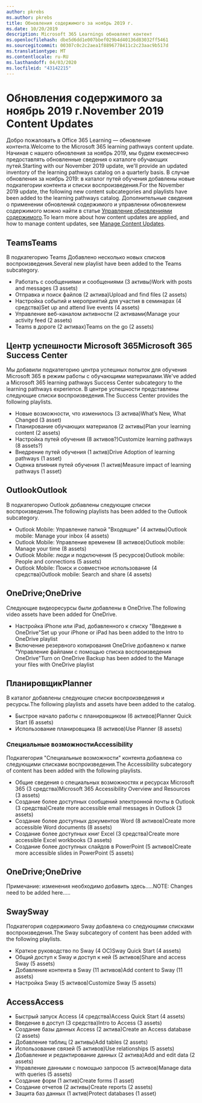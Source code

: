 ```yaml
---
author: pkrebs
ms.author: pkrebs
title: Обновления содержимого за ноябрь 2019 г.
ms.date: 10/20/2019
description: Microsoft 365 Learnings обновляет контент
ms.openlocfilehash: dbe5d6dd1e007bbef029b4d40136d83032ff5461
ms.sourcegitcommit: 00307c0c2c2aea1f8896778411c2c23aac9b517d
ms.translationtype: MT
ms.contentlocale: ru-RU
ms.lasthandoff: 04/03/2020
ms.locfileid: "43142215"
---
```

# <a name="november-2019-content-updates"></a><span data-ttu-id="c7a7b-103">Обновления содержимого за ноябрь 2019 г.</span><span class="sxs-lookup"><span data-stu-id="c7a7b-103">November 2019 Content Updates</span></span>
<span data-ttu-id="c7a7b-104">Добро пожаловать в Office 365 Learning — обновление контента.</span><span class="sxs-lookup"><span data-stu-id="c7a7b-104">Welcome to the Microsoft 365 learning pathways content update.</span></span> <span data-ttu-id="c7a7b-105">Начиная с нашего обновления за ноябрь 2019, мы будем ежемесячно предоставлять обновленные сведения о каталоге обучающих путей.</span><span class="sxs-lookup"><span data-stu-id="c7a7b-105">Starting with our November 2019 update, we'll provide an updated inventory of the learning pathways catalog on a quarterly basis.</span></span> <span data-ttu-id="c7a7b-106">В случае обновления за ноябрь 2019: в каталог путей обучения добавлены новые подкатегории контента и списки воспроизведения.</span><span class="sxs-lookup"><span data-stu-id="c7a7b-106">For the November 2019 update, the following new content subcategories and playlists have been added to the learning pathways catalog.</span></span> <span data-ttu-id="c7a7b-107">Дополнительные сведения о применении обновлений содержимого и управлении обновлением содержимого можно найти в статье [Управление обновлениями содержимого](custom_contentupdatesmanage.md).</span><span class="sxs-lookup"><span data-stu-id="c7a7b-107">To learn more about how content updates are applied, and how to manage content updates, see [Manage Content Updates](custom_contentupdatesmanage.md).</span></span>    

## <a name="teams"></a><span data-ttu-id="c7a7b-108">Teams</span><span class="sxs-lookup"><span data-stu-id="c7a7b-108">Teams</span></span>
<span data-ttu-id="c7a7b-109">В подкатегорию Teams Добавлено несколько новых списков воспроизведения.</span><span class="sxs-lookup"><span data-stu-id="c7a7b-109">Several new playlist have been added to the Teams subcategory.</span></span>
- <span data-ttu-id="c7a7b-110">Работать с сообщениями и сообщениями (3 активы)</span><span class="sxs-lookup"><span data-stu-id="c7a7b-110">Work with posts and messages (3 assets)</span></span>
- <span data-ttu-id="c7a7b-111">Отправка и поиск файлов (2 актива)</span><span class="sxs-lookup"><span data-stu-id="c7a7b-111">Upload and find files (2 assets)</span></span>
- <span data-ttu-id="c7a7b-112">Настройка событий и мероприятий для участия в семинарах (4 средства)</span><span class="sxs-lookup"><span data-stu-id="c7a7b-112">Set up and attend live events (4 assets)</span></span>
- <span data-ttu-id="c7a7b-113">Управление веб-каналом активности (2 активами)</span><span class="sxs-lookup"><span data-stu-id="c7a7b-113">Manage your activity feed (2 assets)</span></span>
- <span data-ttu-id="c7a7b-114">Teams в дороге (2 активах)</span><span class="sxs-lookup"><span data-stu-id="c7a7b-114">Teams on the go (2 assets)</span></span>

## <a name="microsoft-365-success-center"></a><span data-ttu-id="c7a7b-115">Центр успешности Microsoft 365</span><span class="sxs-lookup"><span data-stu-id="c7a7b-115">Microsoft 365 Success Center</span></span>
<span data-ttu-id="c7a7b-116">Мы добавили подкатегорию центра успешных попыток для обучения Microsoft 365 в режим работы с обучающими материалами.</span><span class="sxs-lookup"><span data-stu-id="c7a7b-116">We've added a Microsoft 365 learning pathways Success Center subcategory to the learning pathways experience.</span></span> <span data-ttu-id="c7a7b-117">В центре успешности представлены следующие списки воспроизведения.</span><span class="sxs-lookup"><span data-stu-id="c7a7b-117">The Success Center provides the following playlists.</span></span>
- <span data-ttu-id="c7a7b-118">Новые возможности, что изменилось (3 актива)</span><span class="sxs-lookup"><span data-stu-id="c7a7b-118">What’s New, What Changed (3 asset)</span></span>
- <span data-ttu-id="c7a7b-119">Планирование обучающих материалов (2 активы)</span><span class="sxs-lookup"><span data-stu-id="c7a7b-119">Plan your learning content (2 assets)</span></span>
- <span data-ttu-id="c7a7b-120">Настройка путей обучения (8 активов?)</span><span class="sxs-lookup"><span data-stu-id="c7a7b-120">Customize learning pathways (8 assets?)</span></span>
- <span data-ttu-id="c7a7b-121">Внедрение путей обучения (1 актив)</span><span class="sxs-lookup"><span data-stu-id="c7a7b-121">Drive Adoption of learning pathways (1 asset)</span></span>
- <span data-ttu-id="c7a7b-122">Оценка влияния путей обучения (1 актив)</span><span class="sxs-lookup"><span data-stu-id="c7a7b-122">Measure impact of learning pathways (1 asset)</span></span>

## <a name="outlook"></a><span data-ttu-id="c7a7b-123">Outlook</span><span class="sxs-lookup"><span data-stu-id="c7a7b-123">Outlook</span></span>
<span data-ttu-id="c7a7b-124">В подкатегорию Outlook добавлены следующие списки воспроизведения.</span><span class="sxs-lookup"><span data-stu-id="c7a7b-124">The following playlists has been added to the Outlook subcategory.</span></span> 
- <span data-ttu-id="c7a7b-125">Outlook Mobile: Управление папкой "Входящие" (4 активы)</span><span class="sxs-lookup"><span data-stu-id="c7a7b-125">Outlook mobile: Manage your inbox (4 assets)</span></span>
- <span data-ttu-id="c7a7b-126">Outlook Mobile: Управление временем (8 активов)</span><span class="sxs-lookup"><span data-stu-id="c7a7b-126">Outlook mobile: Manage your time (8 assets)</span></span>
- <span data-ttu-id="c7a7b-127">Outlook Mobile: люди и подключения (5 ресурсов)</span><span class="sxs-lookup"><span data-stu-id="c7a7b-127">Outlook mobile: People and connections (5 assets)</span></span>
- <span data-ttu-id="c7a7b-128">Outlook Mobile: Поиск и совместное использование (4 средства)</span><span class="sxs-lookup"><span data-stu-id="c7a7b-128">Outlook mobile: Search and share (4 assets)</span></span>

## <a name="onedrive"></a><span data-ttu-id="c7a7b-129">OneDrive;</span><span class="sxs-lookup"><span data-stu-id="c7a7b-129">OneDrive</span></span>
<span data-ttu-id="c7a7b-130">Следующие видеоресурсы были добавлены в OneDrive.</span><span class="sxs-lookup"><span data-stu-id="c7a7b-130">The following video assets have been added for OneDrive.</span></span> 
- <span data-ttu-id="c7a7b-131">Настройка iPhone или iPad, добавленного к списку "Введение в OneDrive"</span><span class="sxs-lookup"><span data-stu-id="c7a7b-131">Set up your iPhone or iPad has been added to the Intro to OneDrive playlist</span></span>
- <span data-ttu-id="c7a7b-132">Включение резервного копирования OneDrive добавлено к папке "Управление файлами с помощью списка воспроизведения OneDrive"</span><span class="sxs-lookup"><span data-stu-id="c7a7b-132">Turn on OneDrive Backup has been added to the Manage your files with OneDrive playlist</span></span>

## <a name="planner"></a><span data-ttu-id="c7a7b-133">Планировщик</span><span class="sxs-lookup"><span data-stu-id="c7a7b-133">Planner</span></span>
<span data-ttu-id="c7a7b-134">В каталог добавлены следующие списки воспроизведения и ресурсы.</span><span class="sxs-lookup"><span data-stu-id="c7a7b-134">The following playlists and assets have been added to the catalog.</span></span>  
- <span data-ttu-id="c7a7b-135">Быстрое начало работы с планировщиком (6 активов)</span><span class="sxs-lookup"><span data-stu-id="c7a7b-135">Planner Quick Start (6 assets)</span></span>
- <span data-ttu-id="c7a7b-136">Использование планировщика (8 активов)</span><span class="sxs-lookup"><span data-stu-id="c7a7b-136">Use Planner (8 assets)</span></span>

### <a name="accessibility"></a><span data-ttu-id="c7a7b-137">Специальные возможности</span><span class="sxs-lookup"><span data-stu-id="c7a7b-137">Accessibility</span></span>
<span data-ttu-id="c7a7b-138">Подкатегория "Специальные возможности" контента добавлена со следующими списками воспроизведения.</span><span class="sxs-lookup"><span data-stu-id="c7a7b-138">The Accessibility subcategory of content has been added with the following playlists.</span></span> 
- <span data-ttu-id="c7a7b-139">Общие сведения о специальных возможностях и ресурсах Microsoft 365 (3 средства)</span><span class="sxs-lookup"><span data-stu-id="c7a7b-139">Microsoft 365 Accessibility Overview and Resources (3 assets)</span></span>
- <span data-ttu-id="c7a7b-140">Создание более доступных сообщений электронной почты в Outlook (3 средства)</span><span class="sxs-lookup"><span data-stu-id="c7a7b-140">Create more accessible email messages in Outlook (3 assets)</span></span>
- <span data-ttu-id="c7a7b-141">Создание более доступных документов Word (8 активов)</span><span class="sxs-lookup"><span data-stu-id="c7a7b-141">Create more accessible Word documents (8 assets)</span></span>
- <span data-ttu-id="c7a7b-142">Создание более доступных книг Excel (3 средства)</span><span class="sxs-lookup"><span data-stu-id="c7a7b-142">Create more accessible Excel workbooks (3 assets)</span></span>
- <span data-ttu-id="c7a7b-143">Создание более доступных слайдов в PowerPoint (5 активов)</span><span class="sxs-lookup"><span data-stu-id="c7a7b-143">Create more accessible slides in PowerPoint (5 assets)</span></span>

## <a name="onedrive"></a><span data-ttu-id="c7a7b-144">OneDrive;</span><span class="sxs-lookup"><span data-stu-id="c7a7b-144">OneDrive</span></span>
<span data-ttu-id="c7a7b-145">Примечание: изменения необходимо добавить здесь.....</span><span class="sxs-lookup"><span data-stu-id="c7a7b-145">NOTE: Changes need to be added here.....</span></span>

## <a name="sway"></a><span data-ttu-id="c7a7b-146">Sway</span><span class="sxs-lookup"><span data-stu-id="c7a7b-146">Sway</span></span>
<span data-ttu-id="c7a7b-147">Подкатегория содержимого Sway добавлена со следующими списками воспроизведения.</span><span class="sxs-lookup"><span data-stu-id="c7a7b-147">The Sway subcategory of content has been added with the following playlists.</span></span> 
- <span data-ttu-id="c7a7b-148">Краткое руководство по Sway (4 ОС)</span><span class="sxs-lookup"><span data-stu-id="c7a7b-148">Sway Quick Start (4 assets)</span></span>
- <span data-ttu-id="c7a7b-149">Общий доступ к Sway и доступ к ней (5 активов)</span><span class="sxs-lookup"><span data-stu-id="c7a7b-149">Share and access Sway (5 assets)</span></span>
- <span data-ttu-id="c7a7b-150">Добавление контента в Sway (11 активов)</span><span class="sxs-lookup"><span data-stu-id="c7a7b-150">Add content to Sway (11 assets)</span></span>
- <span data-ttu-id="c7a7b-151">Настройка Sway (5 активов)</span><span class="sxs-lookup"><span data-stu-id="c7a7b-151">Customize Sway (5 assets)</span></span>

## <a name="access"></a><span data-ttu-id="c7a7b-152">Access</span><span class="sxs-lookup"><span data-stu-id="c7a7b-152">Access</span></span>
- <span data-ttu-id="c7a7b-153">Быстрый запуск Access (4 средства)</span><span class="sxs-lookup"><span data-stu-id="c7a7b-153">Access Quick Start (4 assets)</span></span>
- <span data-ttu-id="c7a7b-154">Введение в доступ (3 средства)</span><span class="sxs-lookup"><span data-stu-id="c7a7b-154">Intro to Access (3 assets)</span></span>
- <span data-ttu-id="c7a7b-155">Создание базы данных Access (2 актива)</span><span class="sxs-lookup"><span data-stu-id="c7a7b-155">Create an Access database (2 assets)</span></span>
- <span data-ttu-id="c7a7b-156">Добавление таблиц (2 активы)</span><span class="sxs-lookup"><span data-stu-id="c7a7b-156">Add tables (2 assets)</span></span>
- <span data-ttu-id="c7a7b-157">Использование связей (5 активов)</span><span class="sxs-lookup"><span data-stu-id="c7a7b-157">Use relationships (5 assets)</span></span>
- <span data-ttu-id="c7a7b-158">Добавление и редактирование данных (2 актива)</span><span class="sxs-lookup"><span data-stu-id="c7a7b-158">Add and edit data (2 assets)</span></span>
- <span data-ttu-id="c7a7b-159">Управление данными с помощью запросов (5 активов)</span><span class="sxs-lookup"><span data-stu-id="c7a7b-159">Manage data with queries (5 assets)</span></span>
- <span data-ttu-id="c7a7b-160">Создание форм (1 актив)</span><span class="sxs-lookup"><span data-stu-id="c7a7b-160">Create forms (1 asset)</span></span>
- <span data-ttu-id="c7a7b-161">Создание отчетов (2 активы)</span><span class="sxs-lookup"><span data-stu-id="c7a7b-161">Create reports (2 assets)</span></span>
- <span data-ttu-id="c7a7b-162">Защита баз данных (1 актив)</span><span class="sxs-lookup"><span data-stu-id="c7a7b-162">Protect databases (1 asset)</span></span>

